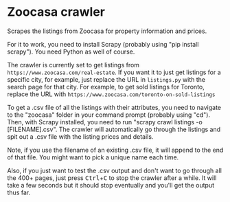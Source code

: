 # Zoocasa crawler
Scrapes the listings from Zoocasa for property information and prices.

For it to work, you need to install Scrapy (probably using "pip install scrapy"). You need Python as well of course.

The crawler is currently set to get listings from `https://www.zoocasa.com/real-estate`. If you want it to just get listings for a specific city, for example, just replace the URL in `listings.py` with the search page for that city. For example, to get sold listings for Toronto, replace the URL with `https://www.zoocasa.com/toronto-on-sold-listings`

To get a .csv file of all the listings with their attributes, you need to navigate to the "zoocasa" folder in your command prompt (probably using "cd"). Then, with Scrapy installed, you need to run "scrapy crawl listings -o [FILENAME].csv". The crawler will automatically go through the listings and spit out a .csv file with the listing prices and details.

Note, if you use the filename of an existing .csv file, it will append to the end of that file. You might want to pick a unique name each time.

Also, if you just want to test the .csv output and don't want to go through all the 400+ pages, just press <kbd>Ctrl</kbd>+<kbd>C</kbd> to stop the crawler after a while. It will take a few seconds but it should stop eventually and you'll get the output thus far.

